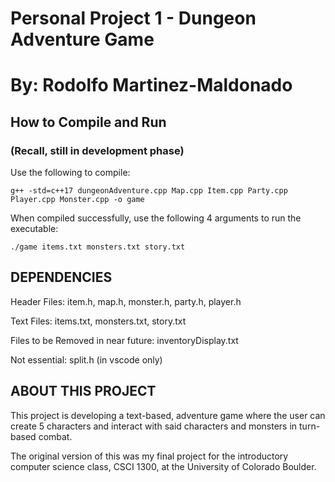 # Personal Project 1 - Dungeon Adventure Game
# By: Rodolfo Martinez-Maldonado

## How to Compile and Run

### (Recall, still in development phase)

Use the following to compile:

```
g++ -std=c++17 dungeonAdventure.cpp Map.cpp Item.cpp Party.cpp Player.cpp Monster.cpp -o game
```

When compiled successfully, use the following 4 arguments to run the executable:

```
./game items.txt monsters.txt story.txt
```

## DEPENDENCIES

Header Files: item.h, map.h, monster.h, party.h, player.h

Text Files: items.txt, monsters.txt, story.txt

Files to be Removed in near future: inventoryDisplay.txt

Not essential: split.h (in vscode only)

## ABOUT THIS PROJECT

This project is developing a text-based, adventure game where the user can create 5 characters
and interact with said characters and monsters in turn-based combat.

The original version of this was my final project for the introductory computer science class, CSCI 1300,
at the University of Colorado Boulder.